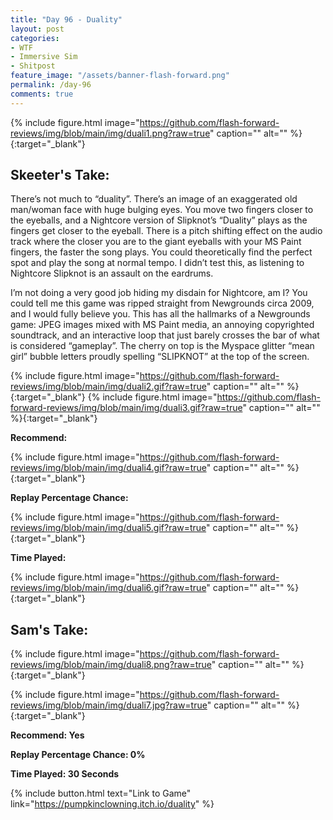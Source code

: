 ```yaml
---
title: "Day 96 - Duality"
layout: post
categories:
- WTF
- Immersive Sim
- Shitpost
feature_image: "/assets/banner-flash-forward.png"
permalink: /day-96
comments: true
---
```


{% include figure.html image="https://github.com/flash-forward-reviews/img/blob/main/img/duali1.png?raw=true" caption="" alt="" %}{:target="_blank"}

## Skeeter's Take:

There’s not much to “duality”. There’s an image of an exaggerated old man/woman face with huge bulging eyes. You move two fingers closer to the eyeballs, and a Nightcore version of Slipknot’s “Duality” plays as the fingers get closer to the eyeball. There is a pitch shifting effect on the audio track where the closer you are to the giant eyeballs with your MS Paint fingers, the faster the song plays. You could theoretically find the perfect spot and play the song at normal tempo. I didn’t test this, as listening to Nightcore Slipknot is an assault on the eardrums. 

I’m not doing a very good job hiding my disdain for Nightcore, am I? 
You could tell me this game was ripped straight from Newgrounds circa 2009, and I would fully believe you. This has all the hallmarks of a Newgrounds game: JPEG images mixed with MS Paint media, an annoying copyrighted soundtrack, and an interactive loop that just barely crosses the bar of what is considered “gameplay”. The cherry on top is the Myspace glitter “mean girl” bubble letters proudly spelling “SLIPKNOT” at the top of the screen.

{% include figure.html image="https://github.com/flash-forward-reviews/img/blob/main/img/duali2.gif?raw=true" caption="" alt="" %}{:target="_blank"}
{% include figure.html image="https://github.com/flash-forward-reviews/img/blob/main/img/duali3.gif?raw=true" caption="" alt="" %}{:target="_blank"}

**Recommend:**

{% include figure.html image="https://github.com/flash-forward-reviews/img/blob/main/img/duali4.gif?raw=true" caption="" alt="" %}{:target="_blank"}

**Replay Percentage Chance:**

{% include figure.html image="https://github.com/flash-forward-reviews/img/blob/main/img/duali5.gif?raw=true" caption="" alt="" %}{:target="_blank"}

**Time Played:**

{% include figure.html image="https://github.com/flash-forward-reviews/img/blob/main/img/duali6.gif?raw=true" caption="" alt="" %}{:target="_blank"}

## Sam's Take:

{% include figure.html image="https://github.com/flash-forward-reviews/img/blob/main/img/duali8.png?raw=true" caption="" alt="" %}{:target="_blank"}

{% include figure.html image="https://github.com/flash-forward-reviews/img/blob/main/img/duali7.jpg?raw=true" caption="" alt="" %}{:target="_blank"}

**Recommend: Yes** 

**Replay Percentage Chance: 0%**

**Time Played: 30 Seconds**

{% include button.html text="Link to Game" link="https://pumpkinclowning.itch.io/duality" %}